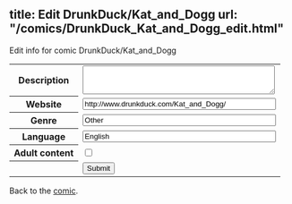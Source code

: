 title: Edit DrunkDuck/Kat_and_Dogg
url: "/comics/DrunkDuck_Kat_and_Dogg_edit.html"
---
Edit info for comic DrunkDuck/Kat_and_Dogg

<form name="comic" action="http://gaepostmail.appspot.com/comic/" method="post">
<table class="comicinfo">
<tr>
<th>Description</th><td><textarea name="description" cols="40" rows="3"></textarea></td>
</tr>
<tr>
<th>Website</th><td><input type="text" name="url" value="http://www.drunkduck.com/Kat_and_Dogg/" size="40"/></td>
</tr>
<tr>
<th>Genre</th><td><input type="text" name="genre" value="Other" size="40"/></td>
</tr>
<tr>
<th>Language</th><td><input type="text" name="language" value="English" size="40"/></td>
</tr>
<tr>
<th>Adult content</th><td><input type="checkbox" name="adult" value="adult" /></td>
</tr>
<tr>
<th></th><td>
<input type="hidden" name="comic" value="DrunkDuck_Kat_and_Dogg" />
<input type="submit" name="submit" value="Submit" />
</td>
</tr>
</table>
</form>

Back to the [comic](DrunkDuck_Kat_and_Dogg.html).
